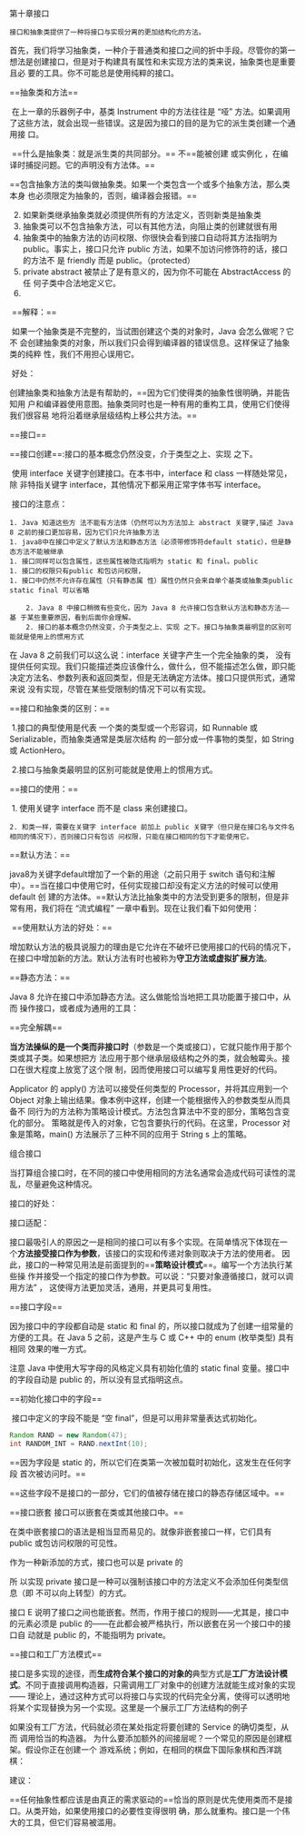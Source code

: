 第十章接口

   	接口和抽象类提供了一种将接口与实现分离的更加结构化的方法。

首先，我们将学习抽象类，一种介于普通类和接口之间的折中手段。尽管你的第一 想法是创建接口，但是对于构建具有属性和未实现方法的类来说，抽象类也是重要且必 要的工具。你不可能总是使用纯粹的接口。

==抽象类和方法==

​     在上一章的乐器例子中，基类 Instrument 中的方法往往是 “哑” 方法。如果调用 了这些方法，就会出现一些错误。这是因为接口的目的是为它的派生类创建一个通用接 口。

​	==什么是抽象类：就是派生类的共同部分。== 不==能被创建 或实例化 ，在编译时捕捉问题。它的声明没有方法体。==

​	==包含抽象方法的类叫做抽象类。如果一个类包含一个或多个抽象方法，那么类本身 也必须限定为抽象的，否则，编译器会报错。==	 

2. 如果新类继承抽象类就必须提供所有的方法定义，否则新类是抽象类
3. 抽象类可以不包含抽象方法，可以有其他方法，向阻止类的创建就很有用
4. 抽象类中的抽象方法的访问权限、你很快会看到接口自动将其方法指明为 public。事实上，接口只允许 public 方法，如果不加访问修饰符的话，接口的方法不 是 friendly 而是 public。（protected）
5. private abstract 被禁止了是有意义的，因为你不可能在 AbstractAccess 的任 何子类中合法地定义它。
6. 

​	==解释：==

​		如果一个抽象类是不完整的，当试图创建这个类的对象时，Java 会怎么做呢？它不 会创建抽象类的对象，所以我们只会得到编译器的错误信息。这样保证了抽象类的纯粹 性，我们不用担心误用它。

​	好处：

​		创建抽象类和抽象方法是有帮助的，==因为它们使得类的抽象性很明确，并能告知用 户和编译器使用意图。抽象类同时也是一种有用的重构工具，使用它们使得我们很容易 地将沿着继承层级结构上移公共方法。==

==接口==

==接口创建==:接口的基本概念仍然没变，介于类型之上、实现 之下。

​		使用 interface 关键字创建接口。在本书中，interface 和 class 一样随处常见，除 非特指关键字 interface，其他情况下都采用正常字体书写 interface。

​	接口的注意点：

	1. Java 知道这些方 法不能有方法体（仍然可以为方法加上 abstract 关键字,描述 Java 8 之前的接口更加容易，因为它们只允许抽象方法
	1. java8中在接口中定义了默认方法和静态方法（必须带修饰符default static），但是静态方法不能被继承
	1. 接口同样可以包含属性，这些属性被隐式指明为 static 和 final。public
	1. 接口的权限只有public 和包访问权限，
	1. 接口中仍然不允许存在属性（只有静态属 性）属性仍然只会来自单个基类或抽象类public static final 可以省略
	
		2. Java 8 中接口稍微有些变化，因为 Java 8 允许接口包含默认方法和静态方法——基 于某些重要原因，看到后面你会理解。
		2. 接口的基本概念仍然没变，介于类型之上、实现 之下。接口与抽象类最明显的区别可能就是使用上的惯用方式

在 Java 8 之前我们可以这么说：interface 关键字产生一个完全抽象的类， 没有提供任何实现。我们只能描述类应该像什么，做什么，但不能描述怎么做，即只能决定方法名、参数列表和返回类型，但是无法确定方法体。接口只提供形式，通常来说 没有实现，尽管在某些受限制的情况下可以有实现。

==接口和抽象类的区别：==

​	1.接口的典型使用是代表 一个类的类型或一个形容词，如 Runnable 或 Serializable，而抽象类通常是类层次结构 的一部分或一件事物的类型，如 String 或 ActionHero。

​	2.接口与抽象类最明显的区别可能就是使用上的惯用方式。

==接口的使用：==

​	1. 使用关键字 interface 而不是 class 来创建接口。

 	2. 和类一样，需要在关键字 interface 前加上 public 关键字（但只是在接口名与文件名相同的情况下），否则接口只有包访 问权限，只能在接口相同的包下才能使用它。

==默认方法：==

java8为关键字default增加了一个新的用途（之前只用于 switch 语句和注解 中）。==当在接口中使用它时，任何实现接口却没有定义方法的时候可以使用 default 创 建的方法体。==默认方法比抽象类中的方法受到更多的限制，但是非常有用，我们将在 “流式编程” 一章中看到。现在让我们看下如何使用：

​	==使用默认方法的好处：==

​	增加默认方法的极具说服力的理由是它允许在不破坏已使用接口的代码的情况下， 在接口中增加新的方法。默认方法有时也被称为**守卫方法或虚拟扩展方法**。

==静态方法：==

Java 8 允许在接口中添加静态方法。这么做能恰当地把工具功能置于接口中，从而 操作接口，或者成为通用的工具：

==完全解耦==

**当方法操纵的是一个类而非接口时**（参数是一个类或接口），它就只能作用于那个类或其子类。如果想把方 法应用于那个继承层级结构之外的类，就会触霉头。接口在很大程度上放宽了这个限 制，因而使用接口可以编写复用性更好的代码。

Applicator 的 apply() 方法可以接受任何类型的 Processor，并将其应用到一个 Object 对象上输出结果。像本例中这样，创建一个能根据传入的参数类型从而具备不 同行为的方法称为策略设计模式。方法包含算法中不变的部分，策略包含变化的部分。 策略就是传入的对象，它包含要执行的代码。在这里，Processor 对象是策略，main() 方法展示了三种不同的应用于 String s 上的策略。

组合接口

当打算组合接口时，在不同的接口中使用相同的方法名通常会造成代码可读性的混 乱，尽量避免这种情况。

接口的好处：

接口适配：

​     接口最吸引人的原因之一是相同的接口可以有多个实现。在简单情况下体现在一 个**方法接受接口作为参数**，该接口的实现和传递对象则取决于方法的使用者。 因此，接口的一种常见用法是前面提到的==**策略设计模式**==。编写一个方法执行某些操 作并接受一个指定的接口作为参数。可以说：“只要对象遵循接口，就可以调用方法” ， 这使得方法更加灵活，通用，并更具可复用性。

==接口字段==

因为接口中的字段都自动是 static 和 final 的，所以接口就成为了创建一组常量的 方便的工具。在 Java 5 之前，这是产生与 C 或 C++ 中的 enum (枚举类型) 具有相同 效果的唯一方式。

注意 Java 中使用大写字母的风格定义具有初始化值的 static final 变量。接口中 的字段自动是 public 的，所以没有显式指明这点。

==初始化接口中的字段==

​		接口中定义的字段不能是 “空 final”，但是可以用非常量表达式初始化。

```java
Random RAND = new Random(47); 
int RANDOM_INT = RAND.nextInt(10);
```

==因为字段是 static 的，所以它们在类第一次被加载时初始化，这发生在任何字段 首次被访问时。==

==这些字段不是接口的一部分，它们的值被存储在接口的静态存储区域中。==

==接口嵌套    接口可以嵌套在类或其他接口中。==

在类中嵌套接口的语法是相当显而易见的。就像非嵌套接口一样，它们具有 public 或包访问权限的可见性。

作为一种新添加的方式，接口也可以是 private 的

所 以实现 private 接口是一种可以强制该接口中的方法定义不会添加任何类型信息（即 不可以向上转型）的方式。

接口 E 说明了接口之间也能嵌套。然而，作用于接口的规则——尤其是，接口中 的元素必须是 public 的——在此都会被严格执行，所以嵌套在另一个接口中的接口自 动就是 public 的，不能指明为 private。

==接口和工厂方法模式==

接口是多实现的途径，而**生成符合某个接口的对象的**典型方式是**工厂方法设计模 式**。不同于直接调用构造器，只需调用工厂对象中的创建方法就能生成对象的实现—— 理论上，通过这种方式可以将接口与实现的代码完全分离，使得可以透明地将某个实现替换为另一个实现。这里是一个展示工厂方法结构的例子

如果没有工厂方法，代码就必须在某处指定将要创建的 Service 的确切类型，从而 调用恰当的构造器。 为什么要添加额外的间接层呢？一个常见的原因是创建框架。假设你正在创建一个 游戏系统；例如，在相同的棋盘下国际象棋和西洋跳棋：

建议：

==任何抽象性都应该是由真正的需求驱动的==恰当的原则是优先使用类而不是接口。从类开始，如果使用接口的必要性变得很明 确，那么就重构。接口是一个伟大的工具，但它们容易被滥用。